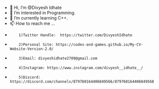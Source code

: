 - 👋 Hi, I’m @Divyesh Idhate
- 👀 I’m interested in Programming.
- 🌱 I’m currently learning C++.
- 📫 How to reach me ...
-         1)Twitter Handle:  https://twitter.com/DivyeshIdhate
-         2)Personal Site: https://codes-and-games.github.io/My-CV-Website-Version-2.0/
-         3)Email: divyeshidhate2709@gmail.com
-         4)Instagram: https://www.instagram.com/divyesh__idhate__/
-         5)Discord: https://discord.com/channels/879760164406849566/879760164406849568

